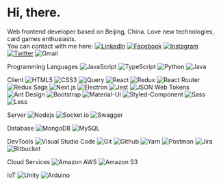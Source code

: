 <h1 >
  Hi, there. 
<!--   <img src="https://media.giphy.com/media/du3J3cXyzhj75IOgvA/giphy.gif" height="40"> -->
</h1>

Web frontend developer based on Beijing, China. Love new technologies, card games enthusiasts. <br/> You can contact with me here:
[![LinkedIn](https://img.shields.io/badge/-Yuchen%20Ye-0077B5?style=plastic&logo=LinkedIn&logoColor=white&link=https://www.linkedin.com/in/yuchen-ye/)](https://www.linkedin.com/in/yuchen-ye/)
[![Facebook](https://img.shields.io/badge/-Yuchen%20Ye-1877F2?style=plastic&logo=Facebook&logoColor=white&link=https://www.facebook.com/profile.php?id=100009571823981)](https://www.facebook.com/profile.php?id=100009571823981)
[![Instagram](https://img.shields.io/badge/-Yuchenau-E4405F?style=plastic&logo=Instagram&logoColor=white&link=https://www.instagram.com/yuchen_0321/)](https://www.instagram.com/yuchen_0321/)
[![Twitter](https://img.shields.io/badge/-Yuchenau-1DA1F2?style=plastic&logo=Twitter&logoColor=white&link=https://twitter.com/yuchenau)](https://twitter.com/yuchenau)
![Gmail](https://img.shields.io/badge/-yuchenau0321@gmail.com-D14836?style=plastic&logo=Gmail&logoColor=white&)

Programming Languages
![JavaScript](https://img.shields.io/badge/-JavaScript-F7DF1E?style=flat-square&logo=JavaScript&logoColor=black)
![TypeScript](https://img.shields.io/badge/-TypeScript-007ACC?style=flat-square&logo=TypeScript&logoColor=white)
![Python](https://img.shields.io/badge/-Python-3776AB?style=flat-square&logo=Python&logoColor=white)
![Java](https://img.shields.io/badge/-Java-007396?style=flat-square&logo=Java&logoColor=white)

Client
![HTML5](https://img.shields.io/badge/-HTML5-E34F26?style=flat-square&logo=html5&logoColor=white)
![CSS3](https://img.shields.io/badge/-CSS3-1572B6?style=flat-square&logo=css3)
![jQuery](https://img.shields.io/badge/-jQuery-0769AD?style=flat-square&logo=jQuery&logoColor=white)
![React](https://img.shields.io/badge/-React-61DAFB?style=flat-square&logo=React&logoColor=black)
![Redux](https://img.shields.io/badge/-Redux-764ABC?style=flat-square&logo=Redux&logoColor=white)
![React Router](https://img.shields.io/badge/-React%20Router-CA4245?style=flat-square&logo=React-Router&logoColor=white)
![Redux Saga](https://img.shields.io/badge/-Redux%20Saga-999999?style=flat-square&logo=Redux-Saga&logoColor=white)
![Next.js](https://img.shields.io/badge/-Next.js-000000?style=flat-square&logo=Next.js)
![Electron](https://img.shields.io/badge/-Electron-47848F?style=flat-square&logo=Electron&logoColor=white)
![Jest](https://img.shields.io/badge/-Jest-C21325?style=flat-square&logo=Jest)
![JSON Web Tokens](https://img.shields.io/badge/-JSON%20web%20Tokens-000000?style=flat-square&logo=json-web-tokens&logoColor=white)
![Ant Design](https://img.shields.io/badge/-Ant%20Design-0170FE?style=flat-square&logo=Ant-Design)
![Bootstrap](https://img.shields.io/badge/-Bootstrap-563D7C?style=flat-square&logo=Bootstrap&logoColor=white)
![Material-UI](https://img.shields.io/badge/-Material%20UI-0081CB?style=flat-square&logo=Material-UI)
![Styled-Component](https://img.shields.io/badge/-Styled%20Component-DB7093?style=flat-square&logo=Styled-Components&logoColor=white)
![Sass](https://img.shields.io/badge/-Sass-CC6699?style=flat-square&logo=Sass&logoColor=white)
![Less](https://img.shields.io/badge/-Less-1D365D?style=flat-square&logo=Less&logoColor=white)

Server
![Nodejs](https://img.shields.io/badge/-Node.js-339933?style=flat-square&logo=Node.js&logoColor=white)
![Socket.io](https://img.shields.io/badge/-Socket.io-010101?style=flat-square&logo=Socket.io&logoColor=white)
![Swagger](https://img.shields.io/badge/-Socket.io-85EA2D?style=flat-square&logo=Swagger&logoColor=black)
<!-- ![GraphQL](https://img.shields.io/badge/-GraphQL-E10098?style=flat-square&logo=GraphQL&logoColor=white) -->

Database
![MongoDB](https://img.shields.io/badge/-MongoDB-47A248?style=flat-square&logo=MongoDB&logoColor=white)
![MySQL](https://img.shields.io/badge/-MySQL-4479A1?style=flat-square&logo=MySQL&logoColor=white)
<!-- ![Redis](https://img.shields.io/badge/-Redis-DC382D?style=flat-square&logo=redis&logoColor=white) -->

DevTools
![Visual Studio Code](https://img.shields.io/badge/-Visual%20Studio%20Code-007ACC?style=flat-square&logo=Visual-Studio-Code&logoColor=white)
![Git](https://img.shields.io/badge/-Git-F05032?style=flat-square&logo=Git&logoColor=white)
![Github](https://img.shields.io/badge/-Github-181717?style=flat-square&logo=Github)
![Yarn](https://img.shields.io/badge/-yarn-2C8EBB?style=flat-square&logo=yarn&logoColor=white)
![Postman](https://img.shields.io/badge/-Postman-FF6C37?style=flat-square&logo=Postman&logoColor=white)
![Jira](https://img.shields.io/badge/-Jira-0052CC?style=flat-square&logo=Jira&logoColor=white)
![Bitbucket](https://img.shields.io/badge/-Bitbucket-0052CC?style=flat-square&logo=Bitbucket&logoColor=white)

Cloud Services
![Amazon AWS](https://img.shields.io/badge/-Amazon%20AWS-232F3E?style=flat-square&logo=amazon-aws)
![Amazon S3](https://img.shields.io/badge/-Amazon%20S3-569A31?style=flat-square&logo=amazon-s3&logoColor=white)

IoT
![Unity](https://img.shields.io/badge/-Unity-000000?style=flat-square&logo=Unity&logoColor=white)
![Arduino](https://img.shields.io/badge/-Arduino-00979D?style=flat-square&logo=Arduino&logoColor=white)
<!-- ![Raspberry Pi](https://img.shields.io/badge/-Raspberry%20Pi-C51A4A?style=flat-square&logo=Raspberry-Pi) -->

<!-- Creative prototyping
![Adobe XD](https://img.shields.io/badge/-Adobe%20XD-FF26BE?style=flat-square&logo=Adobe-XD&logoColor=white)
![Adobe InDesign](https://img.shields.io/badge/-Adobe%20InDesign-EE3D8F?style=flat-square&logo=Adobe-InDesign&logoColor=white)
![Adobe Photoshop](https://img.shields.io/badge/-Adobe%20Photoshop-31A8FF?style=flat-square&logo=Adobe-Photoshop&logoColor=white)
![Adobe Illustrator](https://img.shields.io/badge/-Adobe%20Illustrator-FF9A00?style=flat-square&logo=Adobe-Illustrator&logoColor=white) -->
